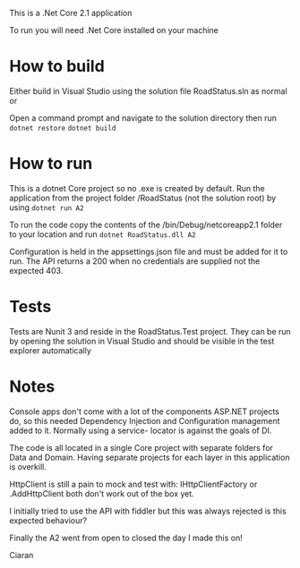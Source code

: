 ﻿This is a .Net Core 2.1 application

To run you will need .Net Core installed on your machine

# How to build

Either build in Visual Studio using the solution file RoadStatus.sln as normal or

Open a command prompt and navigate to the solution directory then run
`dotnet restore`
`dotnet build`


# How to run

This is a dotnet Core project so no .exe is created by default.  Run the application
from the project folder /RoadStatus (not the solution root) by using
`dotnet run A2`

To run the code copy the contents of the /bin/Debug/netcoreapp2.1 folder to your
location and run
`dotnet RoadStatus.dll A2`

Configuration is held in the appsettings.json file and must be added for it to run.
The API returns a 200 when no credentials are supplied not the expected 403.


# Tests

Tests are Nunit 3 and reside in the RoadStatus.Test project.  They can be run by opening
the solution in Visual Studio and should be visible in the test explorer automatically

# Notes

Console apps don't come with a lot of the components ASP.NET projects do, so this needed
Dependency Injection and Configuration management added to it.  Normally using a service-
locator is against the goals of DI.

The code is all located in a single Core project with separate folders for Data and Domain.
Having separate projects for each layer in this application is overkill.

HttpClient is still a pain to mock and test with: IHttpClientFactory or .AddHttpClient 
both don't work  out of the box yet.

I initially tried to use the API with fiddler but this was always rejected is this expected
behaviour?

Finally the A2 went from open to closed the day I made this on!


Ciaran